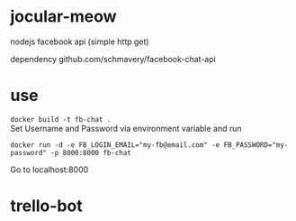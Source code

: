 # jocular-meow
nodejs facebook api (simple http get)

dependency github.com/schmavery/facebook-chat-api

# use
`docker build -t fb-chat .  `  
Set Username and Password via environment variable and run
```
docker run -d -e FB_LOGIN_EMAIL="my-fb@email.com" -e FB_PASSWORD="my-password" -p 8000:8000 fb-chat
```
Go to localhost:8000
# trello-bot
